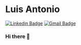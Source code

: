 

# Luis Antonio
[![Linkedin Badge](https://img.shields.io/badge/-luisantonioso-blue?style=flat-square&logo=Linkedin&logoColor=white&link=https://www.linkedin.com/in/luisantonioso/)](https://www.linkedin.com/in/luisantonioso/)
[![Gmail Badge](https://img.shields.io/badge/-luisantonio.lasoft@gmail.com-c14438?style=flat-square&logo=Gmail&logoColor=white&link=mailto:luisantonio.lasoft@gmail.com)](mailto:luisantonio.lasoft@gmail.com)
### Hi there 👋
